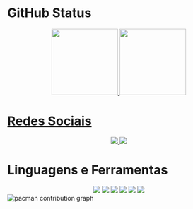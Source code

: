 # GitHub Status
<div align="center">
  <a href="https://github.com/giovannipereiradev">
  <img height="150em" src="https://github-readme-stats.vercel.app/api?username=giovannipereiradev&show_icons=false&title_color=ffe400&text_color=ffffff&bg_color=151515&include_all_commits=true&count_private=true"/>
  <img height="150em" src="https://github-readme-stats.vercel.app/api/top-langs/?username=giovannipereiradev&layout=compact&langs_count=7&title_color=ffe400&text_color=ffffff&bg_color=151515"/>
</div>

# Redes Sociais
<div align="center">
  <a href="https://giovannitavares.com" target="_blank">
    <img src="https://img.shields.io/badge/website-000000?style=for-the-badge&logo=About.me&logoColor=white">
  </a>
  <a href="https://linkedin.giovannitavares.com" target="_blank">
    <img src="https://img.shields.io/badge/LinkedIn-0077B5?style=for-the-badge&logo=linkedin&logoColor=white">
  </a>
</div>

# Linguagens e Ferramentas
<div align="center">
  <img src="https://img.shields.io/badge/JavaScript-F7DF1E?style=for-the-badge&logo=javascript&logoColor=black" target="_blank">
  <img src="https://img.shields.io/badge/Node.js-43853D?style=for-the-badge&logo=node.js&logoColor=white" target="_blank">
  <img src="https://img.shields.io/badge/HTML5-E34F26?style=for-the-badge&logo=html5&logoColor=white" target="_blank">
  <img src="https://img.shields.io/badge/CSS3-1572B6?style=for-the-badge&logo=css3&logoColor=white" target="_blank">
  <img src="https://img.shields.io/badge/MongoDB-4EA94B?style=for-the-badge&logo=mongodb&logoColor=white" target="_blank">
  <img src="https://img.shields.io/badge/MySQL-005C84?style=for-the-badge&logo=mysql&logoColor=white" target="_blank">
</div>

<picture>
  <source media="(prefers-color-scheme: dark)" srcset="https://raw.githubusercontent.com/giovannipereiradev/giovannipereiradev/output/pacman-contribution-graph-dark.svg">
  <source media="(prefers-color-scheme: light)" srcset="https://raw.githubusercontent.com/giovannipereiradev/giovannipereiradev/output/pacman-contribution-graph.svg">
  <img alt="pacman contribution graph" src="https://raw.githubusercontent.com/giovannipereiradev/giovannipereiradev/output/pacman-contribution-graph.svg">
</picture>
